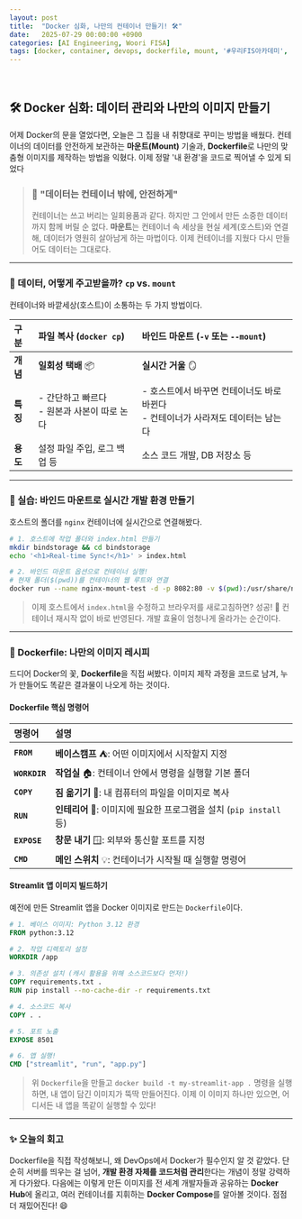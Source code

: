 ```yaml
---
layout: post
title:  "Docker 심화, 나만의 컨테이너 만들기! 🛠️"
date:   2025-07-29 00:00:00 +0900
categories: [AI Engineering, Woori FISA]
tags: [docker, container, devops, dockerfile, mount, '#우리FIS아카데미', '#우리FISA', '#AI엔지니어링', '#K-디지털트레이닝', '#우리에프아이에스', '#글로벌소프트웨어캠퍼스']
---
```


<br>

## 🛠️ Docker 심화: 데이터 관리와 나만의 이미지 만들기

어제 Docker의 문을 열었다면, 오늘은 그 집을 내 취향대로 꾸미는 방법을 배웠다. 컨테이너의 데이터를 안전하게 보관하는 **마운트(Mount)** 기술과, **Dockerfile**로 나만의 맞춤형 이미지를 제작하는 방법을 익혔다. 이제 정말 '내 환경'을 코드로 찍어낼 수 있게 되었다

> ### :guard: "데이터는 컨테이너 밖에, 안전하게"
> 컨테이너는 쓰고 버리는 일회용품과 같다. 하지만 그 안에서 만든 소중한 데이터까지 함께 버릴 순 없다. **마운트**는 컨테이너 속 세상을 현실 세계(호스트)와 연결해, 데이터가 영원히 살아남게 하는 마법이다. 이제 컨테이너를 지웠다 다시 만들어도 데이터는 그대로다.

---

### 📂 데이터, 어떻게 주고받을까? `cp` vs. `mount`

컨테이너와 바깥세상(호스트)이 소통하는 두 가지 방법이다.

| 구분 | **파일 복사 (`docker cp`)** | **바인드 마운트 (`-v` 또는 `--mount`)** |
| :--- | :--- | :--- |
| **개념** | **일회성 택배** 📦 | **실시간 거울** 🪞 |
| **특징** | - 간단하고 빠르다<br>- 원본과 사본이 따로 논다 | - 호스트에서 바꾸면 컨테이너도 바로 바뀐다<br>- 컨테이너가 사라져도 데이터는 남는다 |
| **용도** | 설정 파일 주입, 로그 백업 등 | 소스 코드 개발, DB 저장소 등 |

---

### 🔗 실습: 바인드 마운트로 실시간 개발 환경 만들기

호스트의 폴더를 `nginx` 컨테이너에 실시간으로 연결해봤다.

```bash
# 1. 호스트에 작업 폴더와 index.html 만들기
mkdir bindstorage && cd bindstorage
echo '<h1>Real-time Sync!</h1>' > index.html

# 2. 바인드 마운트 옵션으로 컨테이너 실행!
# 현재 폴더($(pwd))를 컨테이너의 웹 루트와 연결
docker run --name nginx-mount-test -d -p 8082:80 -v $(pwd):/usr/share/nginx/html nginx
```

> 이제 호스트에서 `index.html`을 수정하고 브라우저를 새로고침하면? 성공! 🎉 컨테이너 재시작 없이 바로 반영된다. 개발 효율이 엄청나게 올라가는 순간이다.

---

### 📜 Dockerfile: 나만의 이미지 레시피

드디어 Docker의 꽃, **Dockerfile**을 직접 써봤다. 이미지 제작 과정을 코드로 남겨, 누가 만들어도 똑같은 결과물이 나오게 하는 것이다.

#### Dockerfile 핵심 명령어

| 명령어 | 설명 |
| :--- | :--- |
| **`FROM`** | **베이스캠프** ⛺: 어떤 이미지에서 시작할지 지정 |
| **`WORKDIR`** | **작업실** 🏠: 컨테이너 안에서 명령을 실행할 기본 폴더 |
| **`COPY`** | **짐 옮기기** 🚚: 내 컴퓨터의 파일을 이미지로 복사 |
| **`RUN`** | **인테리어** 🔨: 이미지에 필요한 프로그램을 설치 (`pip install` 등) |
| **`EXPOSE`** | **창문 내기** 🪟: 외부와 통신할 포트를 지정 |
| **`CMD`** | **메인 스위치** 💡: 컨테이너가 시작될 때 실행할 명령어 |

#### Streamlit 앱 이미지 빌드하기

예전에 만든 Streamlit 앱을 Docker 이미지로 만드는 `Dockerfile`이다.

```dockerfile
# 1. 베이스 이미지: Python 3.12 환경
FROM python:3.12

# 2. 작업 디렉토리 설정
WORKDIR /app

# 3. 의존성 설치 (캐시 활용을 위해 소스코드보다 먼저!)
COPY requirements.txt .
RUN pip install --no-cache-dir -r requirements.txt

# 4. 소스코드 복사
COPY . .

# 5. 포트 노출
EXPOSE 8501

# 6. 앱 실행!
CMD ["streamlit", "run", "app.py"]
```

> 위 `Dockerfile`을 만들고 `docker build -t my-streamlit-app .` 명령을 실행하면, 내 앱이 담긴 이미지가 뚝딱 만들어진다. 이제 이 이미지 하나만 있으면, 어디서든 내 앱을 똑같이 실행할 수 있다!

---

### ✨ 오늘의 회고

Dockerfile을 직접 작성해보니, 왜 DevOps에서 Docker가 필수인지 알 것 같았다. 단순히 서버를 띄우는 걸 넘어, **개발 환경 자체를 코드처럼 관리**한다는 개념이 정말 강력하게 다가왔다. 
다음에는 이렇게 만든 이미지를 전 세계 개발자들과 공유하는 **Docker Hub**에 올리고, 여러 컨테이너를 지휘하는 **Docker Compose**를 알아볼 것이다. 점점 더 재밌어진다! 😄

